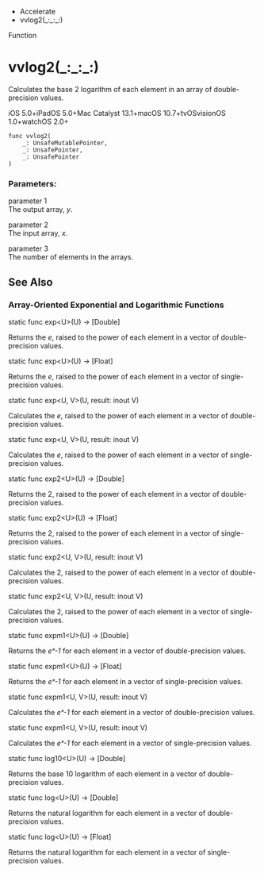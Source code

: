 

- Accelerate
-  vvlog2(\_:\_:\_:) 

Function

# vvlog2(\_:\_:\_:)

Calculates the base 2 logarithm of each element in an array of double-precision values.

iOS 5.0+iPadOS 5.0+Mac Catalyst 13.1+macOS 10.7+tvOSvisionOS 1.0+watchOS 2.0+

``` source
func vvlog2(
    _: UnsafeMutablePointer,
    _: UnsafePointer,
    _: UnsafePointer
)
```

### Parameters:

parameter 1  
The output array, *y*.

parameter 2  
The input array, *x*.

parameter 3  
The number of elements in the arrays.

## See Also

### Array-Oriented Exponential and Logarithmic Functions

static func exp&lt;U>(U) -> [Double]

Returns the *e*, raised to the power of each element in a vector of double-precision values.

static func exp&lt;U>(U) -> [Float]

Returns the *e*, raised to the power of each element in a vector of single-precision values.

static func exp&lt;U, V>(U, result: inout V)

Calculates the *e*, raised to the power of each element in a vector of double-precision values.

static func exp&lt;U, V>(U, result: inout V)

Calculates the *e*, raised to the power of each element in a vector of single-precision values.

static func exp2&lt;U>(U) -> [Double]

Returns the 2, raised to the power of each element in a vector of double-precision values.

static func exp2&lt;U>(U) -> [Float]

Returns the 2, raised to the power of each element in a vector of single-precision values.

static func exp2&lt;U, V>(U, result: inout V)

Calculates the 2, raised to the power of each element in a vector of double-precision values.

static func exp2&lt;U, V>(U, result: inout V)

Calculates the 2, raised to the power of each element in a vector of single-precision values.

static func expm1&lt;U>(U) -> [Double]

Returns the *eˣ-1* for each element in a vector of double-precision values.

static func expm1&lt;U>(U) -> [Float]

Returns the *eˣ-1* for each element in a vector of single-precision values.

static func expm1&lt;U, V>(U, result: inout V)

Calculates the *eˣ-1* for each element in a vector of double-precision values.

static func expm1&lt;U, V>(U, result: inout V)

Calculates the *eˣ-1* for each element in a vector of single-precision values.

static func log10&lt;U>(U) -> [Double]

Returns the base 10 logarithm of each element in a vector of double-precision values.

static func log&lt;U>(U) -> [Double]

Returns the natural logarithm for each element in a vector of double-precision values.

static func log&lt;U>(U) -> [Float]

Returns the natural logarithm for each element in a vector of single-precision values.

